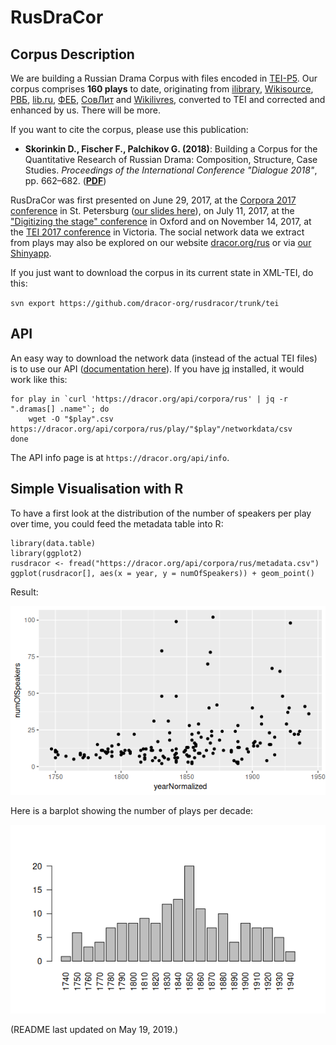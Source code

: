 # RusDraCor
## Corpus Description
We are building a Russian Drama Corpus with files encoded in
[TEI-P5](http://www.tei-c.org/Guidelines/P5/). Our corpus comprises
**160 plays** to date, originating from [ilibrary](https://ilibrary.ru/),
[Wikisource](https://ru.wikisource.org/), [РВБ](https://rvb.ru/),
[lib.ru](http://lib.ru/), [ФЕБ](http://feb-web.ru/),
[СовЛит](http://www.ruthenia.ru/sovlit/) and
[Wikilivres](https://wikilivres.org/), converted to TEI and corrected
and enhanced by us. There will be more.

If you want to cite the corpus, please use this publication:

- **Skorinkin D., Fischer F., Palchikov G. (2018)**: Building a Corpus for the Quantitative Research of Russian Drama: Composition, Structure, Case Studies. *Proceedings of the International Conference "Dialogue 2018"*, pp. 662–682. (**[PDF](http://www.dialog-21.ru/media/4332/skorinkind.pdf)**)

RusDraCor was first presented on June 29, 2017, at the [Corpora 2017
conference](https://events.spbu.ru/events/anons/corpora-2017/?lang=Eng) in St.
Petersburg ([our slides here](https://dlina.github.io/presentations/2017-spb/)),
on July 11, 2017, at the ["Digitizing the stage"
conference](https://digitizingthestage.wordpress.com/) in Oxford and
on November 14, 2017, at the
[TEI 2017 conference](https://hcmc.uvic.ca/tei2017/abstracts/t_115_fischeretal_lifeonstage.html)
in Victoria. The social network data we extract from plays may also be explored
on our website [dracor.org/rus](https://dracor.org/rus) or via
[our Shinyapp](https://shiny.dracor.org/).

If you just want to download the corpus in its current state in XML-TEI,
do this:

`svn export https://github.com/dracor-org/rusdracor/trunk/tei`

## API

An easy way to download the network data (instead of the actual TEI files) is
to use our API ([documentation here](https://dracor.org/documentation/api/)).
If you have [jq](http://blog.librato.com/posts/jq-json) installed, it would work
like this:

```
for play in `curl 'https://dracor.org/api/corpora/rus' | jq -r ".dramas[] .name"`; do
    wget -O "$play".csv https://dracor.org/api/corpora/rus/play/"$play"/networkdata/csv
done
```

The API info page is at `https://dracor.org/api/info`.

## Simple Visualisation with R

To have a first look at the distribution of the number of speakers per play over
time, you could feed the metadata table into R:

```
library(data.table)
library(ggplot2)
rusdracor <- fread("https://dracor.org/api/corpora/rus/metadata.csv")
ggplot(rusdracor[], aes(x = year, y = numOfSpeakers)) + geom_point()
```

Result:

![number of speakers per play over time](numOfSpeakers.png)

Here is a barplot showing the number of plays per decade:

![number of speakers per play over time](playsPerDecade.png)

(README last updated on May 19, 2019.)
